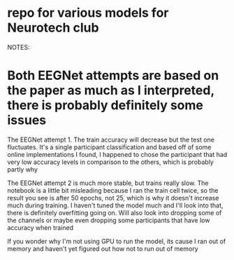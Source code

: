 # repo for various models for Neurotech club
NOTES:

  # Both EEGNet attempts are based on the paper as much as I interpreted, there is probably definitely some issues
  
  The EEGNet attempt 1. The train accuracy will decrease but the test one fluctuates. It's a single participant classification and based off of some online implementations I found, I happened to chose the participant that had very low accuracy levels in comparison to the others, which is probably partly why
  
  The EEGNet attempt 2 is much more stable, but trains really slow. The notebook is a little bit misleading because I ran the train cell twice, so the result you see is after 50 epochs, not 25, which is  why it doesn't increase much during training. I haven't tuned the model much and I'll look into that, there is definitely overfitting going on. Will also look into dropping some of the channels or maybe even dropping some participants that have low accuracy when trained
  
  If you wonder why I'm not using GPU to run the model, its cause I ran out of memory and haven't yet figured out how not to run out of memory

